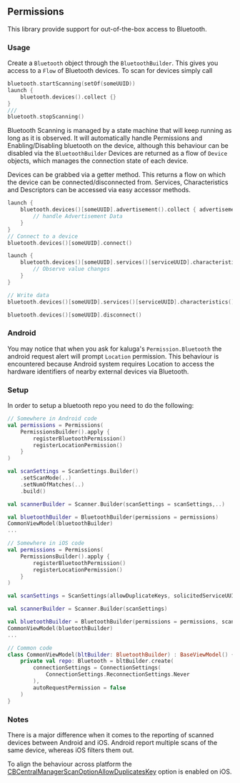 ## Permissions

This library provide support for out-of-the-box access to Bluetooth.


### Usage
Create a `Bluetooth` object through the `BluetoothBuilder`. This gives you access to a `Flow` of Bluetooth devices. To scan for devices simply call

```kotlin
bluetooth.startScanning(setOf(someUUID))
launch {
    bluetooth.devices().collect {}
}
///
bluetooth.stopScanning()
```
Bluetooth Scanning is managed by a state machine that will keep running as long as it is observed. It will automatically handle Permissions and Enabling/Disabling bluetooth on the device, although this behaviour can be disabled via the `BluetoothBuilder`
Devices are returned as a flow of `Device` objects, which manages the connection state of each device.

Devices can be grabbed via a getter method. This returns a flow on which the device can be connected/disconnected from. Services, Characteristics and Descriptors can be accessed via easy accessor methods.

```kotlin
launch {
    bluetooth.devices()[someUUID].advertisement().collect { advertisementData ->
        // handle Advertisement Data
    }   
}
// Connect to a device
bluetooth.devices()[someUUID].connect()

launch {
    bluetooth.devices()[someUUID].services()[serviceUUID].characteristics()[characteristicUUID].descriptors()[descriptorUUID].value().collect {
        // Observe value changes
    }
}

// Write data
bluetooth.devices()[someUUID].services()[serviceUUID].characteristics()[characteristicUUID].first().writeValue(newValue)

bluetooth.devices()[someUUID].disconnect()
```

### Android
You may notice that when you ask for kaluga's `Permission.Bluetooth` the android request alert will prompt `Location` permission. This behaviour is encountered because Android system requires Location to access the hardware identifiers of nearby external devices via Bluetooth.

### Setup
In order to setup a bluetooth repo you need to do the following:

```kotlin
// Somewhere in Android code
val permissions = Permissions(
    PermissionsBuilder().apply {
        registerBluetoothPermission()
        registerLocationPermission()
    }
)

val scanSettings = ScanSettings.Builder()
    .setScanMode(..)
    .setNumOfMatches(..)
    .build()

val scannerBuilder = Scanner.Builder(scanSettings = scanSettings,..)

val bluetoothBuilder = BluetoothBuilder(permissions = permissions)
CommonViewModel(bluetoothBuilder)
...

// Somewhere in iOS code
val permissions = Permissions(
    PermissionsBuilder().apply {
        registerBluetoothPermission()
        registerLocationPermission()
    }
)

val scanSettings = ScanSettings(allowDuplicateKeys, solicitedServiceUUIDsKey)

val scannerBuilder = Scanner.Builder(scanSettings)

val bluetoothBuilder = BluetoothBuilder(permissions = permissions, scannerBuilder = scannerBuilder)
CommonViewModel(bluetoothBuilder)
...

// Common code
class CommonViewModel(bltBuilder: BluetoothBuilder) : BaseViewModel() {
    private val repo: Bluetooth = bltBuilder.create(
        connectionSettings = ConnectionSettings(
            ConnectionSettings.ReconnectionSettings.Never
        ),
        autoRequestPermission = false
    )
} 
```

### Notes
There is a major difference when it comes to the reporting of scanned devices between Android and iOS. Android report multiple scans of the same device, whereas iOS filters them out.

To align the behaviour across platform the [CBCentralManagerScanOptionAllowDuplicatesKey](https://developer.apple.com/documentation/corebluetooth/cbcentralmanagerscanoptionallowduplicateskey) option is enabled on iOS.
